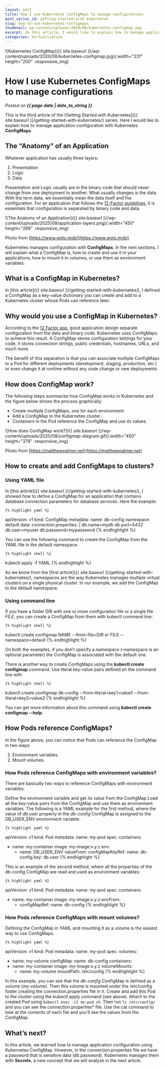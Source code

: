 ```yaml
---
layout: post
title: How I use Kubernetes ConfigMaps to manage configurations
post_series_id: getting-started-with-kubernetes
slug: how-to-use-kubernetes-configmaps
thumbnail: wp-content/uploads/2020/08/kubernetes-configmap.jpg
excerpt: In this article, I would like to explain how to manage application configuration in Kubernetes with ConfigMaps.
categories: Virtualization
---
```


![Kubernetes ConfigMap]({{ site.baseurl }}/wp-content/uploads/2020/08/kubernetes-configmap.jpg){:width="231" height="200" .responsive_img}

# How I use Kubernetes ConfigMaps to manage configurations
_Posted on **{{ page.date | date_to_string }}**_

This is the third article of the [Getting Started with Kubernetes]({{ site.baseurl }}/getting-started-with-kubernetes/) series. Here I would like to explain how to manage application configuration with Kubernetes **ConfigMaps**.

##  The “Anatomy” of an Application

Whatever application has usually three layers:

1. Presentation
2. Logic
3. Data

Presentation and Logic usually are in the binary code that should never change from one deployment to another. What usually changes is the data. With the term data, we essentially mean the data itself and the configuration. For an application that follows the [12-Factor guidelines](https://12factor.net/), it is essentials that configuration is separated by binary code and data.

![The Anatomy of an Application]({{ site.baseurl }}/wp-content/uploads/2020/08/application-layers.png){:width="450" height="289" .responsive_img}

Photo from [https://www.wots.mobi](https://www.wots.mobi)

Kubernetes manages configuration with **ConfigMaps**. In the next sections, I will explain what a ConfigMap is, how to create and use it in your applications, how to mount it in volumes, or use them as environment variables.

## What is a ConfigMap in Kubernetes?

In [this article]({{ site.baseurl }}/getting-started-with-kubernetes/), I defined a ConfigMap as a key-value dictionary you can create and add to a Kubernetes cluster whose Pods can reference later.

## Why would you use a ConfigMap in Kubernetes?

According to the [12 Factor app](https://12factor.net/), good application design separate configuration from the data and binary code. Kubernetes uses ConfigMaps to achieve this result. A ConfigMap stores configuration settings for your code, it stores connection strings, public credentials, hostnames, URLs, and much more.

The benefit of this separation is that you can associate multiple ConfigMaps to a Pod for different deployments (development, staging, production, etc.) or even change it at runtime without any code change or new deployments.

## How does ConfigMap work?

The following steps summarize how ConfigMap works in Kubernetes and the figure below shows the process graphically:

* Create multiple ConfigMaps, one for each environment.
* Add a ConfigMap to the Kubernetes cluster.
* Containers in the Pod reference the ConfigMap and use its values.

![How does ConfigMap work?]({{ site.baseurl }}/wp-content/uploads/2020/08/configmap-diagram.gif){:width="450" height="378" .responsive_img}

Photo from [https://matthewpalmer.net](https://matthewpalmer.net)

## How to create and add ConfigMaps to clusters?

### Using YAML file

In [this article]({{ site.baseurl }}/getting-started-with-kubernetes/), I showed how to define a ConfigMap for an application that contains database connection parameters for database services. Here the example:

    {% highlight yaml %}
apiVersion: v1
kind: ConfigMap
metadata:
  name: db-config
  namespace: default
data:
  connection.properties: |
    db.name=mydb
    db.port=5432
    db.user=myuser
    db.password=mypassword
    {% endhighlight %}

You can use the following command to create the ConfigMap from the YAML file in the default namespace:
 
    {% highlight shell %}
kubectl apply -f YAML
    {% endhighlight %}

As we know from the [first article]({{ site.baseurl }}/getting-started-with-kubernetes/), namespaces are the way Kubernetes manages multiple virtual clusters on a single physical cluster. In our example, we add the ConfigMap to the default namespace.

### Using command line

If you have a folder DIR with one or more configuration file or a single file *FILE*, you can create a ConfigMap from them with kubectl command line:

    {% highlight shell %}
kubectl create configmap NAME --from-file=DIR or FILE --namespace=default
    {% endhighlight %}

On both the examples, if you don’t specify a namespace (–namespace is an optional parameter) the ConfigMap is associated with the default one.

There is another way to create ConfigMaps using the **kubectl create configmap** command. Use literal key-value pairs defined on the command line with

    {% highlight shell %}
kubectl create configmap db-config --from-literal=key1=value1 --from-literal=key2=value2
    {% endhighlight %}

You can get more information about this command using **kubectl create configmap --help**.

## How Pods reference ConfigMaps?

In the figure above, you can notice that Pods can reference the ConfigMap in two ways:

1. Environment variables.
2. Mount volumes.

### How Pods reference ConfigMaps with environment variables?

There are basically two ways to reference ConfigMaps with environment variables:

Define the environment variable and get its value from the ConfigMap
Load all the key-value pairs from the ConfigMap and use them as environment variables.
The following is a YAML example for the first method, where the value of *db.user* property in the *db-config* ConfigMap is assigned to the DB_USER_ENV environment variable:

    {% highlight yaml %}
apiVersion: v1
kind: Pod
metadata:
  name: my-pod
spec:
containers:
- name: my-container
  image: my-image:x.y.z
  env:
  - name: DB_USER_ENV
    valueFrom:
      configMapKeyRef:
        name: db-config
        key: db.user
    {% endhighlight %}

This is an example of the second method, where all the properties of the db-config ConfigMap are read and used as environment variables:

    {% highlight yaml %}
apiVersion: v1 
kind: Pod 
metadata:
  name: my-pod
spec:
  containers:
  - name: my-container
    image: my-image:x.y.z 
    envFrom:
    - configMapRef:
        name: db-config
    {% endhighlight %}

### How Pods reference ConfigMaps with mount volumes?

Defining the ConfigMap in YAML and mounting it as a volume is the easiest way to use ConfigMaps.

    {% highlight yaml %}
apiVersion: v1 
kind: Pod 
metadata:
  name: my-pod 
spec:
volumes:
  - name: my-volume
    configMap:
      name: db-config
containers:
  - name: my-container
    image: my-image:x.y.z
    volumeMounts:
      - name: my-volume
        mountPath: /etc/config
    {% endhighlight %}

In this example, you can see that the *db-config* ConfigMap is defined as a volume (*my-volume*). Then this volume is mounted under the /etc/config folder creating the connection.properties file in it. Create and add this Pod to the cluster using the kubectl apply command (see above). Attach to the created Pod using `kubectl exec -it my-pod sh`. Then run `ls /etc/config/` and you can see the *c*onnection.properties* file. Use the cat command to look at the contents of each file and you’ll see the values from the ConfigMap.

## What’s next?

In this article, we learned how to manage application configuration using Kubernetes ConfigMap. However, in the connection.properties file we have a password that is sensitive data (db.password). Kubernetes manages them with **Secrets**, a new concept that we will analyze in the next article.
